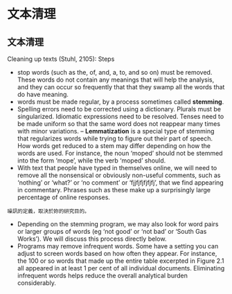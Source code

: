 # 文本清理



## 文本清理
Cleaning up texts (Stuhl, 2105): Steps


- stop words (such as the, of, and, a, to, and so on) must be removed. These words do not contain any meanings that will help the analysis, and they can occur so frequently that that they swamp all the words that do have meaning.
- words must be made regular, by a process sometimes called **stemming**.
- Spelling errors need to be corrected using a dictionary. Plurals must be singularized. Idiomatic expressions need to be resolved. Tenses need to be made uniform so that the same word does not reappear many times with minor variations.
– **Lemmatization** is a special type of stemming that regularizes words while trying to figure out their part of speech. How words get reduced to a stem may differ depending on how the words are used. For instance, the noun ‘moped’ should not be stemmed into the form ‘mope’, while the verb ‘moped’ should.
- With text that people have typed in themselves online, we will need to remove all the nonsensical or obviously non-useful comments, such as ‘nothing’ or ‘what?’ or ‘no comment’ or ‘fjjfjfjfjfjfj’, that we find appearing in commentary. Phrases such as these make up a surprisingly large percentage of online responses.

```
噪訊的定義，取決於妳的研究目的。
```

- Depending on the stemming program, we may also look for word pairs or larger groups of words (eg ‘not good’ or ‘not bad’ or ‘South Gas Works’). We will discuss this process directly below.
- Programs may remove infrequent words. Some have a setting you can adjust to screen words based on how often they appear. For instance, the 100 or so words that made up the entire table excerpted in Figure 2.1 all appeared in at least 1 per cent of all individual documents. Eliminating infrequent words helps reduce the overall analytical burden considerably.






